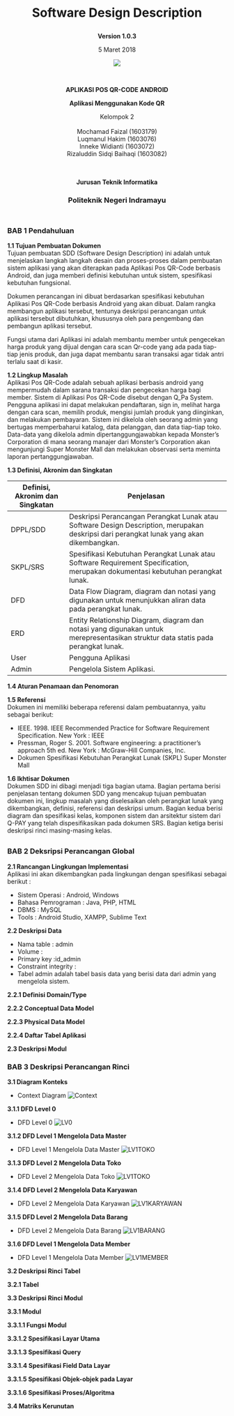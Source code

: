 <html>
<body>
<h1>
<p align="center"><b>Software Design Description</b></p>
</h1>
<p align="center"><b>Version 1.0.3 </b><br>
<p align="center">5 Maret 2018</b>
<p align="center">
<img src="http://i67.tinypic.com/2yuhmww.png"/>
</p>

<br><p align="center"><b> APLIKASI POS QR-CODE ANDROID</b><br>
<p align="center"><b>Aplikasi Menggunakan Kode QR
</b>
<p align="center">Kelompok 2 <br><br>
 Mochamad Faizal			(1603179)<br>
 Luqmanul Hakim				(1603076)<br>
 Inneke Widianti			(1603072)<br>
 Rizaluddin Sidqi Baihaqi	(1603082)<br><br><br>

<p align="center"><b>Jurusan Teknik Informatika</b><br>
<h3><p align="center"><b>Politeknik Negeri Indramayu</b><br><br></h3>
</p>
</body>
</html>

##

### BAB 1 Pendahuluan
__1.1 Tujuan Pembuatan Dokumen__ <br>
Tujuan pembuatan SDD (Software Design Description) ini adalah untuk menjelaskan langkah langkah desain dan proses-proses dalam pembuatan sistem aplikasi yang akan diterapkan pada Aplikasi Pos QR-Code berbasis Android, dan juga memberi definisi kebutuhan untuk sistem, spesifikasi kebutuhan fungsional.<br>

Dokumen perancangan ini dibuat berdasarkan spesifikasi kebutuhan Aplikasi Pos QR-Code berbasis Android yang akan dibuat. Dalam rangka membangun aplikasi tersebut, tentunya deskripsi perancangan untuk aplikasi tersebut dibutuhkan, khususnya oleh para pengembang dan pembangun aplikasi tersebut.<br>

Fungsi utama dari Aplikasi ini adalah membantu member untuk pengecekan harga produk yang dijual dengan cara scan Qr-code yang ada pada tiap-tiap jenis produk, dan juga dapat membantu saran transaksi agar tidak antri terlalu saat di kasir.<br>

__1.2 Lingkup Masalah__ <br>
Aplikasi Pos QR-Code adalah sebuah aplikasi berbasis android yang mempermudah dalam sarana transaksi dan pengecekan harga bagi member. Sistem di Aplikasi Pos QR-Code disebut dengan Q_Pa System. Pengguna aplikasi ini dapat melakukan pendaftaran, sign in, melihat harga dengan cara scan, memilih produk, mengisi jumlah produk yang diinginkan, dan melakukan pembayaran. Sistem ini dikelola oleh seorang admin yang bertugas memperbaharui katalog, data pelanggan, dan data tiap-tiap toko. Data-data yang dikelola admin dipertanggungjawabkan kepada Monster’s Corporation di mana seorang manajer dari Monster’s Corporation akan mengunjungi Super Monster Mall dan melakukan observasi serta meminta laporan pertanggungjawaban.<br>

__1.3 Definisi, Akronim dan Singkatan__ <br>

Definisi, Akronim dan Singkatan  | Penjelasan
----------------- | -------------
DPPL/SDD | Deskripsi  Perancangan Perangkat Lunak	atau Software Design Description, merupakan deskripsi dari perangkat lunak yang akan dikembangkan.
SKPL/SRS | Spesifikasi Kebutuhan Perangkat Lunak atau Software Requirement Specification, merupakan dokumentasi kebutuhan perangkat lunak.
DFD | Data Flow Diagram, diagram dan notasi yang digunakan untuk menunjukkan aliran data pada perangkat lunak.
ERD |	Entity Relationship Diagram, diagram dan notasi yang digunakan untuk merepresentasikan struktur data statis pada perangkat lunak.
User | Pengguna Aplikasi
Admin | Pengelola Sistem  Aplikasi.

__1.4 Aturan Penamaan dan Penomoran__ <br>

__1.5 Referensi__ <br>
Dokumen ini memiliki beberapa referensi dalam pembuatannya, yaitu sebagai berikut: <br>
<ul> <li>IEEE. 1998. IEEE Recommended Practice for Software Requirement Specification. New York : IEEE
<li>Pressman, Roger S. 2001. Software engineering: a practitioner’s approach 5th ed. New York : McGraw-Hill Companies, Inc.</li>
<li>Dokumen Spesifikasi Kebutuhan Perangkat Lunak (SKPL) Super Monster Mall</li></ul>

__1.6 Ikhtisar Dokumen__<br>
Dokumen SDD ini dibagi menjadi tiga bagian utama. Bagian pertama berisi penjelasan tentang dokumen SDD yang mencakup tujuan pembuatan dokumen ini, lingkup masalah yang diselesaikan oleh perangkat lunak yang dikembangkan, definisi, referensi dan deskripsi umum. Bagian kedua berisi diagram dan spesifikasi kelas, komponen sistem dan arsitektur sistem dari Q-PAY yang telah dispesifikasikan pada dokumen SRS. Bagian ketiga berisi deskripsi rinci masing-masing kelas.

##

### BAB 2 Deksripsi Perancangan Global
__2.1 Rancangan Lingkungan Implementasi__ <br>
Aplikasi ini akan dikembangkan pada lingkungan dengan spesifikasi sebagai berikut :
-	Sistem Operasi	: Android, Windows
-	Bahasa Pemrograman	: Java, PHP, HTML
-	DBMS	: MySQL
-	Tools	: Android Studio, XAMPP, Sublime Text

__2.2 Deskripsi Data__ <br>
<ul><li>Nama table	: admin </li>
 <li>Volume	: </li>
 <li>Primary key	:id_admin</li>
 <li>Constraint integrity	: </li>
<li>Tabel admin adalah tabel basis data yang berisi data dari admin yang mengelola sistem.</li></ul>

____2.2.1 Definisi Domain/Type____ <br>

____2.2.2 Conceptual Data Model____ <br>

____2.2.3 Physical Data Model____ <br>

____2.2.4 Daftar Tabel Aplikasi____ <br>

__2.3 Deskripsi Modul__ <br>

### BAB 3 Deskripsi Perancangan Rinci <br>
__3.1 Diagram Konteks__ <br>
* Context Diagram
![Context](http://i68.tinypic.com/30sd175.jpg)

____3.1.1 DFD Level 0____ <br>
* DFD Level 0
![LV0]( http://i66.tinypic.com/2aak55j.jpg)

____3.1.2 DFD Level 1 Mengelola Data Master____ <br>
* DFD Level 1 Mengelola Data Master
![LV1TOKO](http://i67.tinypic.com/24qnv40.jpg)

____3.1.3 DFD Level 2 Mengelola Data Toko____ <br>
* DFD Level 2 Mengelola Data Toko
![LV1TOKO](http://i64.tinypic.com/jkc93c.jpg)

____3.1.4 DFD Level 2 Mengelola Data Karyawan____ <br>
* DFD Level 2 Mengelola Data Karyawan
![LV1KARYAWAN](http://i64.tinypic.com/2ni1jif.jpg)

____3.1.5 DFD Level 2 Mengelola Data Barang____ <br>
* DFD Level 2 Mengelola Data Barang
![LV1BARANG](http://i65.tinypic.com/f9fqki.jpg )

____3.1.6 DFD Level 1 Mengelola Data Member____ <br>
* DFD Level 1 Mengelola Data Member
![LV1MEMBER](http://i65.tinypic.com/k0jy9l.jpg)

__3.2 Deskripsi Rinci Tabel__ <br>

____3.2.1 Tabel____ <br>

__3.3 Deskripsi Rinci Modul__ <br>

____3.3.1 Modul____ <br>

______3.3.1.1 Fungsi Modul______ <br>

______3.3.1.2 Spesifikasi Layar Utama______ <br>

______3.3.1.3 Spesifikasi Query______ <br>

______3.3.1.4 Spesifikasi Field Data Layar______ <br>

______3.3.1.5 Spesifikasi Objek-objek pada Layar______ <br>

______3.3.1.6 Spesifikasi Proses/Algoritma______ <br>

__3.4 Matriks Kerunutan__ <br>
